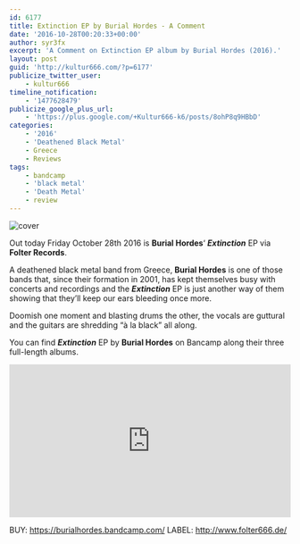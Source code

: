 ```yaml
---
id: 6177
title: Extinction EP by Burial Hordes - A Comment
date: '2016-10-28T00:20:33+00:00'
author: syr3fx
excerpt: 'A Comment on Extinction EP album by Burial Hordes (2016).'
layout: post
guid: 'http://kultur666.com/?p=6177'
publicize_twitter_user:
    - kultur666
timeline_notification:
    - '1477628479'
publicize_google_plus_url:
    - 'https://plus.google.com/+Kultur666-k6/posts/8ohP8q9HBbD'
categories:
    - '2016'
    - 'Deathened Black Metal'
    - Greece
    - Reviews
tags:
    - bandcamp
    - 'black metal'
    - 'Death Metal'
    - review
---
```


![cover](http://localhost:8080/wp-content/uploads/2016/10/cover5.jpg)

Out today Friday October 28th 2016 is **Burial Hordes**‘ ***Extinction*** EP via **Folter Records**.

A deathened black metal band from Greece, **Burial Hordes** is one of those bands that, since their formation in 2001, has kept themselves busy with concerts and recordings and the ***Extinction*** EP is just another way of them showing that they’ll keep our ears bleeding once more.

Doomish one moment and blasting drums the other, the vocals are guttural and the guitars are shredding “à la black” all along.

You can find ***Extinction*** EP by **Burial Hordes** on Bancamp along their three full-length albums.

<iframe style="border: 0; width: 100%; height: 274px;" src="https://bandcamp.com/EmbeddedPlayer/album=530968413/size=large/bgcol=333333/linkcol=e99708/tracklist=false/transparent=true/" seamless></iframe>

BUY: <https://burialhordes.bandcamp.com/>
LABEL: <http://www.folter666.de/>